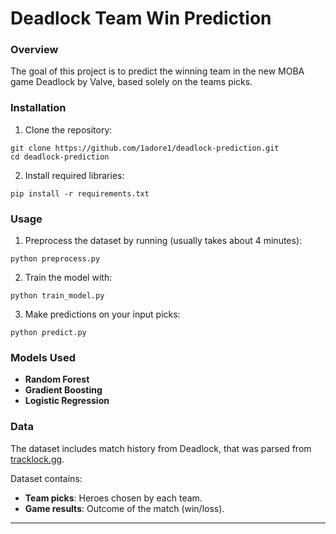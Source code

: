 # **Deadlock Team Win Prediction**

### Overview

The goal of this project is to predict the winning team in the new MOBA game Deadlock by Valve, based solely on the teams picks.

### Installation

1. Clone the repository:
```
git clone https://github.com/1adore1/deadlock-prediction.git
cd deadlock-prediction
```
2. Install required libraries:
```
pip install -r requirements.txt
```

### Usage

1. Preprocess the dataset by running (usually takes about 4 minutes):
```
python preprocess.py
```
2. Train the model with:
```
python train_model.py
```
3. Make predictions on your input picks:
```
python predict.py
```

### Models Used

* **Random Forest**
* **Gradient Boosting**
* **Logistic Regression**

### Data

The dataset includes match history from Deadlock, that was parsed from [tracklock.gg](https://tracklock.gg).

Dataset contains:

* **Team picks**: Heroes chosen by each team.
* **Game results**: Outcome of the match (win/loss).
---
